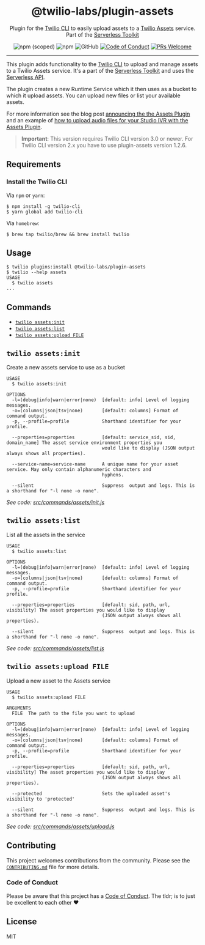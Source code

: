 <h1 align="center">@twilio-labs/plugin-assets</h1>
<p align="center">Plugin for the <a href="https://github.com/twilio/twilio-cli">Twilio CLI</a> to easily upload assets to a <a href="https://www.twilio.com/docs/runtime/assets">Twilio Assets</a> service. Part of the <a href="https://github.com/twilio-labs/serverless-toolkit">Serverless Toolkit</a></p>
<p align="center">
<img alt="npm (scoped)" src="https://img.shields.io/npm/v/@twilio-labs/plugin-assets.svg?style=flat-square"> <img alt="npm" src="https://img.shields.io/npm/dt/@twilio-labs/plugin-assets.svg?style=flat-square"> <img alt="GitHub" src="https://img.shields.io/github/license/twilio-labs/plugin-serverless.svg?style=flat-square"> <a href="https://github.com/twilio-labs/.github/blob/main/CODE_OF_CONDUCT.md"><img alt="Code of Conduct" src="https://img.shields.io/badge/%F0%9F%92%96-Code%20of%20Conduct-blueviolet.svg?style=flat-square"></a> <a href="http://makeapullrequest.com"><img src="https://img.shields.io/badge/PRs-welcome-brightgreen.svg?style=flat-square" alt="PRs Welcome" /></a>
<hr>

This plugin adds functionality to the [Twilio CLI](https://github.com/twilio/twilio-cli) to upload and manage assets to a Twilio Assets service. It's a part of the [Serverless Toolkit](https://github.com/twilio-labs/serverless-toolkit) and uses the [Serverless API](https://github.com/twilio-labs/serverless-toolkit/tree/main/packages/serverless-api).

The plugin creates a new Runtime Service which it then uses as a bucket to which it upload assets. You can upload new files or list your available assets.

For more information see the blog post [announcing the the Assets Plugin](https://www.twilio.com/blog/assets-plugin-twilio-cli) and an example of [how to upload audio files for your Studio IVR with the Assets Plugin](https://www.twilio.com/blog/upload-audio-files-studio-ivr-twilio-cli-assets-plugin).

> **Important**: This version requires Twilio CLI version 3.0 or newer. For Twilio CLI version 2.x you have to use plugin-assets version 1.2.6.

<!-- toc -->

<!-- tocstop -->

## Requirements

### Install the Twilio CLI

Via `npm` or `yarn`:

```sh-session
$ npm install -g twilio-cli
$ yarn global add twilio-cli
```

Via `homebrew`:

```sh-session
$ brew tap twilio/brew && brew install twilio
```

## Usage

```sh-session
$ twilio plugins:install @twilio-labs/plugin-assets
$ twilio --help assets
USAGE
  $ twilio assets
...
```

## Commands

<!-- commands -->
* [`twilio assets:init`](#twilio-assetsinit)
* [`twilio assets:list`](#twilio-assetslist)
* [`twilio assets:upload FILE`](#twilio-assetsupload-file)

## `twilio assets:init`

Create a new assets service to use as a bucket

```
USAGE
  $ twilio assets:init

OPTIONS
  -l=(debug|info|warn|error|none)  [default: info] Level of logging messages.
  -o=(columns|json|tsv|none)       [default: columns] Format of command output.
  -p, --profile=profile            Shorthand identifier for your profile.

  --properties=properties          [default: service_sid, sid, domain_name] The asset service environment properties you
                                   would like to display (JSON output always shows all properties).

  --service-name=service-name      A unique name for your asset service. May only contain alphanumeric characters and
                                   hyphens.

  --silent                         Suppress  output and logs. This is a shorthand for "-l none -o none".
```

_See code: [src/commands/assets/init.js](https://github.com/twilio-labs/serverless-toolkit/blob/v2.0.3/src/commands/assets/init.js)_

## `twilio assets:list`

List all the assets in the service

```
USAGE
  $ twilio assets:list

OPTIONS
  -l=(debug|info|warn|error|none)  [default: info] Level of logging messages.
  -o=(columns|json|tsv|none)       [default: columns] Format of command output.
  -p, --profile=profile            Shorthand identifier for your profile.

  --properties=properties          [default: sid, path, url, visibility] The asset properties you would like to display
                                   (JSON output always shows all properties).

  --silent                         Suppress  output and logs. This is a shorthand for "-l none -o none".
```

_See code: [src/commands/assets/list.js](https://github.com/twilio-labs/serverless-toolkit/blob/v2.0.3/src/commands/assets/list.js)_

## `twilio assets:upload FILE`

Upload a new asset to the Assets service

```
USAGE
  $ twilio assets:upload FILE

ARGUMENTS
  FILE  The path to the file you want to upload

OPTIONS
  -l=(debug|info|warn|error|none)  [default: info] Level of logging messages.
  -o=(columns|json|tsv|none)       [default: columns] Format of command output.
  -p, --profile=profile            Shorthand identifier for your profile.

  --properties=properties          [default: sid, path, url, visibility] The asset properties you would like to display
                                   (JSON output always shows all properties).

  --protected                      Sets the uploaded asset's visibility to 'protected'

  --silent                         Suppress  output and logs. This is a shorthand for "-l none -o none".
```

_See code: [src/commands/assets/upload.js](https://github.com/twilio-labs/serverless-toolkit/blob/v2.0.3/src/commands/assets/upload.js)_
<!-- commandsstop -->

## Contributing

This project welcomes contributions from the community. Please see the [`CONTRIBUTING.md`](CONTRIBUTING.md) file for more details.

### Code of Conduct

Please be aware that this project has a [Code of Conduct](https://github.com/twilio-labs/.github/blob/main/CODE_OF_CONDUCT.md). The tldr; is to just be excellent to each other ❤️

## License

MIT
